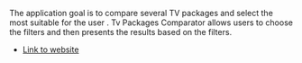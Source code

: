 The application goal is to compare several TV packages and select the most suitable for the user . Tv Packages Comparator allows users to choose the filters and then presents the results based on the filters.
* [Link to website](http://tvpackagescomparator-env-1.eba-ppdk8h3n.us-east-2.elasticbeanstalk.com/)
